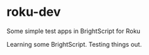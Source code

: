 # roku-dev
Some simple test apps in BrightScript for Roku

Learning some BrightScript. Testing things out.
